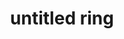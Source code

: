 ---
layout: post
title: "untitled ring"
categories: [jewelry, misc]
medium: "brass, silver solder, small lock nuts"
image: /assets/images/abacus2/ring3.jpg
images: 'images/abacus2'
permalink: /ring3/
---